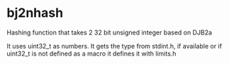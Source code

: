 # bj2nhash
Hashing function that takes 2 32 bit unsigned integer based on DJB2a

It uses uint32_t as numbers. It gets the type from stdint.h, if available or if uint32_t is not defined as a macro it defines it with limits.h
